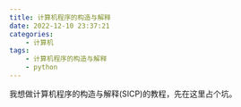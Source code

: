 ```yaml
---
title: 计算机程序的构造与解释
date: 2022-12-10 23:37:21
categories:
    - 计算机
tags:
    - 计算机程序的构造与解释
    - python
---
```

我想做计算机程序的构造与解释(SICP)的教程，先在这里占个坑。